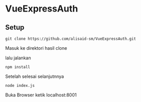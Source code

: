 # VueExpressAuth
## Setup

```
git clone https://github.com/alisaid-sm/VueExpressAuth.git
```

Masuk ke direktori hasil clone

lalu jalankan

```
npm install
```

Setelah selesai selanjutnnya

```
node index.js
```

Buka Browser ketik localhost:8001